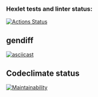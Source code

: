### Hexlet tests and linter status:
[![Actions Status](https://github.com/ursula95/frontend-project-lvl2/workflows/hexlet-check/badge.svg)](https://github.com/ursula95/frontend-project-lvl2/actions)

## gendiff
[![asciicast](https://asciinema.org/a/tyL0XE6hb7a4L7rITAl13Ke3X.svg)](https://asciinema.org/a/tyL0XE6hb7a4L7rITAl13Ke3X)

## Codeclimate status
[![Maintainability](https://api.codeclimate.com/v1/badges/741fca4cb3548bc5e1cb/maintainability)](https://codeclimate.com/github/ursula95/frontend-project-lvl2/maintainability)
